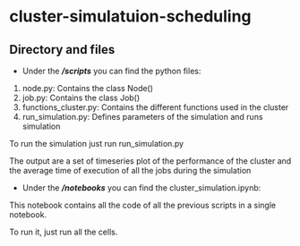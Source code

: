 # cluster-simulatuion-scheduling

## Directory and files

* Under the ***/scripts*** you can find the python files:

1. node.py: Contains the class Node()
2. job.py: Contains the class Job()
3. functions_cluster.py: Contains the different functions used in the cluster
4. run_simulation.py: Defines parameters of the simulation and runs simulation

To run the simulation just run run_simulation.py

The output are a set of timeseries plot of the performance of the cluster and the average time of execution of all the jobs during the simulation

* Under the ***/notebooks*** you can find the cluster_simulation.ipynb:

This notebook contains all the code of all the previous scripts in a single notebook.

To run it, just run all the cells.